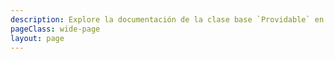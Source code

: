 ```yaml
---
description: Explore la documentación de la clase base `Providable` en Python, un mixin fundamental del proyecto `open_ticket_ai`. Esta clase sirve como base para objetos gestionados por un registro, proporcionando funcionalidades esenciales para el almacenamiento de configuración, la generación de claves de proveedor (`get_provider_key`) e información descriptiva. Aprenda a crear instancias que pueden ser proporcionadas por un registro con configuración integrada y manejo de consola para sistemas extensibles.
pageClass: wide-page
layout: page
---
```

<CodeDocumentation parentPackageId="src.ce.core.mixins" show-all-classes show-all-functions />